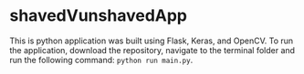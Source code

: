 # shavedVunshavedApp

This is python application was built using Flask, Keras, and OpenCV. To run the application, download the repository, navigate to the terminal folder and run the following command: `python run main.py`. 